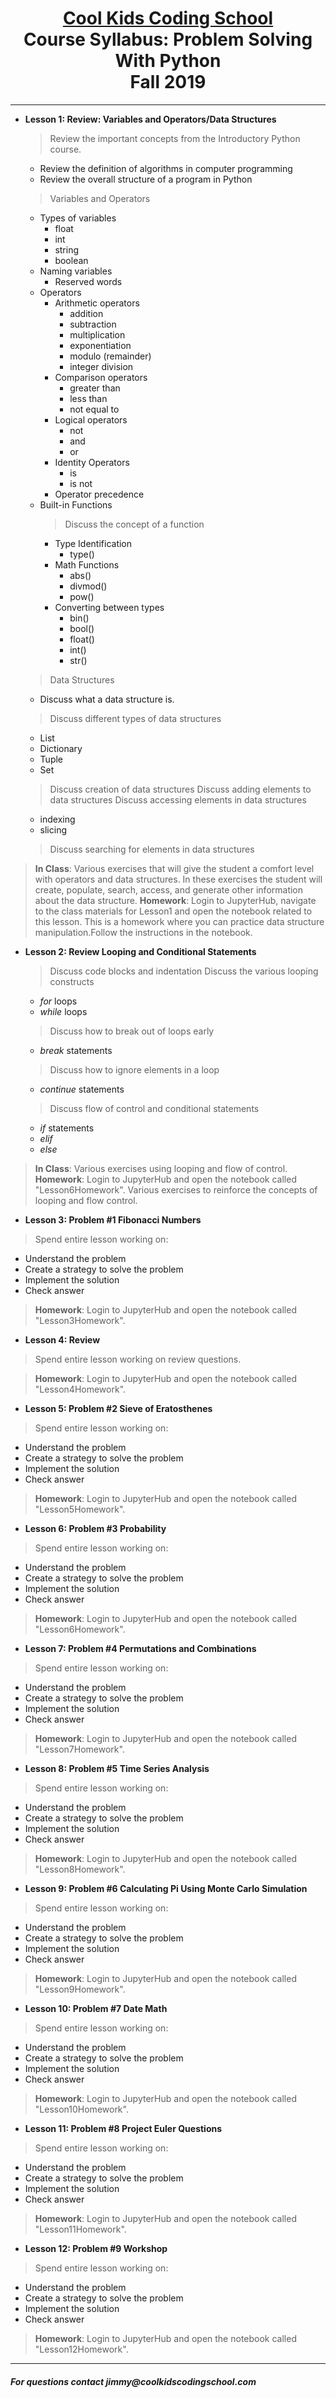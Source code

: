 # <center>[**Cool Kids Coding School**](http://www.coolkidscodingschool.com)<br>Course Syllabus: **Problem Solving With Python**<br>  Fall 2019
---

+ **Lesson 1:  Review: Variables and Operators/Data Structures**
  > Review the important concepts from the Introductory Python course.  
  + Review the definition of algorithms in computer programming
  + Review the overall structure of a program in Python
  
  > Variables and Operators
  + Types of variables
    + float
    + int
    + string
    + boolean
  + Naming variables
    + Reserved words
  + Operators
    + Arithmetic operators
      + addition
      + subtraction
      + multiplication
      + exponentiation
      + modulo (remainder)
      + integer division    
    + Comparison operators
      + greater than
      + less than
      + not equal to
    + Logical operators
      + not
      + and 
      + or
    + Identity Operators
      + is 
      + is not
    + Operator precedence
  + Built-in Functions
    > Discuss the concept of a function
    + Type Identification
      + type()
    + Math Functions
      + abs()
      + divmod()
      + pow()
    + Converting between types
      + bin()
      + bool()
      + float()
      + int()
      + str()

  > Data Structures
  + Discuss what a data structure is.
  > Discuss different types of data structures
  + List
  + Dictionary
  + Tuple
  + Set
  > Discuss creation of data structures
  > Discuss adding elements to data structures
  > Discuss accessing elements in data structures
  + indexing
  + slicing
  > Discuss searching for elements in data structures

> **In Class**: Various exercises that will give the student a comfort level with operators and data structures.  In these exercises the student will create, populate, search, access, and generate other information about the data structure. 
> **Homework**: Login to JupyterHub, navigate to the class materials for Lesson1 and open the notebook related to this lesson.  This is a homework where you can practice data structure manipulation.Follow the instructions in the notebook.
  
+ **Lesson 2: Review Looping and Conditional Statements**
  > Discuss code blocks and indentation
  > Discuss the various looping constructs
  + _for_ loops
  + _while_ loops
  > Discuss how to break out of loops early
  + _break_ statements
  > Discuss how to ignore elements in a loop
  + _continue_ statements

  > Discuss flow of control and conditional statements
  + _if_ statements
  + _elif_
  + _else_

> **In Class**: Various exercises using looping and flow of control.  
> **Homework**: Login to JupyterHub and open the notebook called "Lesson6Homework".  Various exercises to reinforce the concepts of looping and flow control.  

+ **Lesson 3: Problem #1 Fibonacci Numbers** 
> Spend entire lesson working on:
+ Understand the problem
+ Create a strategy to solve the problem
+ Implement the solution
+ Check answer

> **Homework**: Login to JupyterHub and open the notebook called "Lesson3Homework".

+ **Lesson 4: Review** 
> Spend entire lesson working on review questions.

> **Homework**: Login to JupyterHub and open the notebook called "Lesson4Homework".

+ **Lesson 5: Problem #2 Sieve of Eratosthenes** 
> Spend entire lesson working on:
+ Understand the problem
+ Create a strategy to solve the problem
+ Implement the solution
+ Check answer

> **Homework**: Login to JupyterHub and open the notebook called "Lesson5Homework".

+ **Lesson 6: Problem #3 Probability** 
> Spend entire lesson working on:
+ Understand the problem
+ Create a strategy to solve the problem
+ Implement the solution
+ Check answer

> **Homework**: Login to JupyterHub and open the notebook called "Lesson6Homework".

+ **Lesson 7: Problem #4 Permutations and Combinations** 
> Spend entire lesson working on:
+ Understand the problem
+ Create a strategy to solve the problem
+ Implement the solution
+ Check answer

> **Homework**: Login to JupyterHub and open the notebook called "Lesson7Homework".

+ **Lesson 8: Problem #5 Time Series Analysis** 
> Spend entire lesson working on:
+ Understand the problem
+ Create a strategy to solve the problem
+ Implement the solution
+ Check answer

> **Homework**: Login to JupyterHub and open the notebook called "Lesson8Homework".

+ **Lesson 9: Problem #6 Calculating Pi Using Monte Carlo Simulation** 
> Spend entire lesson working on:
+ Understand the problem
+ Create a strategy to solve the problem
+ Implement the solution
+ Check answer

> **Homework**: Login to JupyterHub and open the notebook called "Lesson9Homework".

+ **Lesson 10: Problem #7 Date Math** 
> Spend entire lesson working on:
+ Understand the problem
+ Create a strategy to solve the problem
+ Implement the solution
+ Check answer

> **Homework**: Login to JupyterHub and open the notebook called "Lesson10Homework".

+ **Lesson 11: Problem #8 Project Euler Questions** 
> Spend entire lesson working on:
+ Understand the problem
+ Create a strategy to solve the problem
+ Implement the solution
+ Check answer

> **Homework**: Login to JupyterHub and open the notebook called "Lesson11Homework".

+ **Lesson 12: Problem #9 Workshop** 
> Spend entire lesson working on:
+ Understand the problem
+ Create a strategy to solve the problem
+ Implement the solution
+ Check answer

> **Homework**: Login to JupyterHub and open the notebook called "Lesson12Homework".

---
##### For questions contact _jimmy@coolkidscodingschool.com_

  
